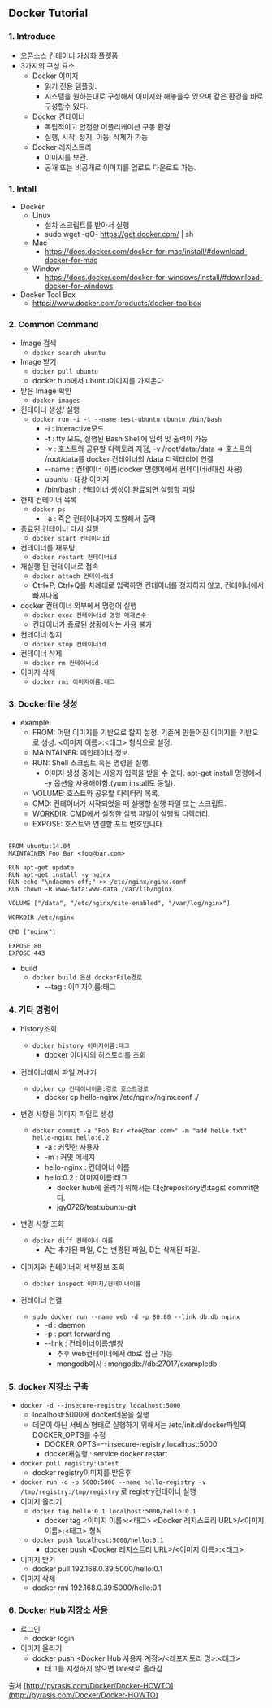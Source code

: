 ## Docker Tutorial
  ### 1. Introduce
  * 오픈소스 컨테이너 가상화 플랫폼
  * 3가지의 구성 요소
    * Docker 이미지
      * 읽기 전용 템플릿.
      * 시스템을 원하는대로 구성해서 이미지화 해놓을수 있으며 같은 환경을 바로 구성할수 있다.
    * Docker 컨테이너
      * 독립적이고 안전한 어플리케이션 구동 환경
      * 실행, 시작, 정지, 이동, 삭제가 가능
    * Docker 레지스트리
      * 이미지를 보관.
      * 공개 또는 비공개로 이미지를 업로드 다운로드 가능.


### 1. Intall
  * Docker
    * Linux
      * 설치 스크립트를 받아서 실행
      * sudo wget -qO- https://get.docker.com/ | sh
    * Mac
      * https://docs.docker.com/docker-for-mac/install/#download-docker-for-mac
    * Window
      * https://docs.docker.com/docker-for-windows/install/#download-docker-for-windows
  * Docker Tool Box
    * https://www.docker.com/products/docker-toolbox

### 2. Common Command
  * Image 검색
    * `docker search ubuntu`
  * Image 받기
    * `docker pull ubuntu`
    * docker hub에서 ubuntu이미지를 가져온다
  * 받은 Image 확인
    * `docker images`
  * 컨테이너 생성/ 실행
    * `docker run -i -t --name test-ubuntu ubuntu /bin/bash`
      * -i : interactive모드
      * -t : tty 모드, 실행된 Bash Shell에 입력 및 출력이 가능
      * -v : 호스트와 공유할 디렉토리 지정, -v /root/data:/data => 호스트의 /root/data를 docker 컨테이너의 /data 디렉터리에 연결
      * --name : 컨테이너 이름(docker 명령어에서 컨테이너id대신 사용)
      * ubuntu : 대상 이미지
      * /bin/bash : 컨테이너 생성이 완료되면 실행할 파일
  * 현재 컨테이너 목록
    * `docker ps`
      * -a : 죽은 컨테이너까지 포함해서 출력
  * 종료된 컨테이너 다시 실행
    * `docker start 컨테이너id`
  * 컨테이너를 재부팅
    * `docker restart 컨테이너id`
  * 재실행 된 컨테이너로 접속
    * `docker attach 컨테이너id`
    * Ctrl+P, Ctrl+Q를 차례대로 입력하면 컨테이너를 정지하지 않고, 컨테이너에서 빠져나옴
  * docker 컨테이너 외부에서 명령어 실행
    * `docker exec 컨테이너id 명령 매개변수`
    * 컨테이너가 종료된 상황에서는 사용 불가
  * 컨테이너 정지
    * `docker stop 컨테이너id`
  * 컨테이너 삭제
    * `docker rm 컨테이너id`
  * 이미지 삭제
    * `docker rmi 이미지이름:태그`

### 3. Dockerfile 생성
  * example
    * FROM: 어떤 이미지를 기반으로 할지 설정. 기존에 만들어진 이미지를 기반으로 생성. <이미지 이름>:<태그> 형식으로 설정.
    * MAINTAINER: 메인테이너 정보.
    * RUN: Shell 스크립트 혹은 명령을 실행.
      * 이미지 생성 중에는 사용자 입력을 받을 수 없다. apt-get install 명령에서 -y 옵션을 사용해야함.(yum install도 동일).
    * VOLUME: 호스트와 공유할 디렉터리 목록.
    * CMD: 컨테이너가 시작되었을 때 실행할 실행 파일 또는 스크립트.
    * WORKDIR: CMD에서 설정한 실행 파일이 실행될 디렉터리.
    * EXPOSE: 호스트와 연결할 포트 번호입니다.


```

FROM ubuntu:14.04
MAINTAINER Foo Bar <foo@bar.com>

RUN apt-get update
RUN apt-get install -y nginx
RUN echo "\ndaemon off;" >> /etc/nginx/nginx.conf
RUN chown -R www-data:www-data /var/lib/nginx

VOLUME ["/data", "/etc/nginx/site-enabled", "/var/log/nginx"]

WORKDIR /etc/nginx

CMD ["nginx"]

EXPOSE 80
EXPOSE 443

```

  * build
    * `docker build 옵션 dockerFile경로`
      * --tag : 이미지이름:태그

### 4. 기타 명령어
  * history조회
    * `docker history 이미지이름:태그`
      * docker 이미지의 히스토리를 조회
  * 컨테이너에서 파일 꺼내기
    * `docker cp 컨테이너이름:경로 호스트경로`
      * docker cp hello-nginx:/etc/nginx/nginx.conf ./
  * 변경 사항을 이미지 파일로 생성
    * `docker commit -a "Foo Bar <foo@bar.com>" -m "add hello.txt" hello-nginx hello:0.2`
      * -a : 커밋한 사용자
      * -m : 커밋 메세지
      * hello-nginx : 컨테이너 이름
      * hello:0.2 : 이미지이름:태그
        * docker hub에 올리기 위해서는 대상repository명:tag로 commit한다.
        * jgy0726/test:ubuntu-git

  * 변경 사항 조회
    * `docker diff 컨테이너 이름`
      * A는 추가된 파일, C는 변경된 파일, D는 삭제된 파일.
  * 이미지와 컨테이너의 세부정보 조회
    * `docker inspect 이미지/컨테이너이름`
  * 컨테이너 연결
    * `sudo docker run --name web -d -p 80:80 --link db:db nginx`
      * -d : daemon
      * -p : port forwarding
      * --link : 컨테이너이름:별칭
        * 추후 web컨테이너에서 db로 접근 가능
        * mongodb예시 : mongodb://db:27017/exampledb
### 5. docker 저장소 구축
  * `docker -d --insecure-registry localhost:5000`
    * localhost:5000에 docker데몬을 실행
    * 데몬이 아닌 서비스 형태로 실행하기 위해서는 /etc/init.d/docker파일의 DOCKER_OPTS를 수정
      * DOCKER_OPTS=--insecure-registry localhost:5000
      * docker재실행 : service docker restart
  * `docker pull registry:latest`
    * docker registry이미지를 받은후
  * `docker run -d -p 5000:5000 --name hello-registry -v /tmp/registry:/tmp/registry` 로 registry컨테이너 실행
  * 이미지 올리기
    * `docker tag hello:0.1 localhost:5000/hello:0.1`
      * docker tag <이미지 이름>:<태그> <Docker 레지스트리 URL>/<이미지 이름>:<태그> 형식
    * `docker push localhost:5000/hello:0.1`
      * docker push <Docker 레지스트리 URL>/<이미지 이름>:<태그>
  * 이미지 받기
    * docker pull 192.168.0.39:5000/hello:0.1
  * 이미지 삭제
    * docker rmi 192.168.0.39:5000/hello:0.1

### 6. Docker Hub 저장소 사용
  * 로그인
    * docker login
  * 이미지 올리기
    * docker push <Docker Hub 사용자 계정>/<레포지토리 명>:<태그>
      * 태그를 지정하지 않으면 latest로 올라감
      

  출처 [http://pyrasis.com/Docker/Docker-HOWTO](http://pyrasis.com/Docker/Docker-HOWTO)
